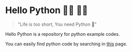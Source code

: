 # Hello Python 👩‍💻 👨‍💻

> "Life is too short, You need Python 🐍"

Hello Python is a repository for python example codes.

You can easily find python code by searching in [this](https://minyong-jeong.github.io/hello-python/) page.
